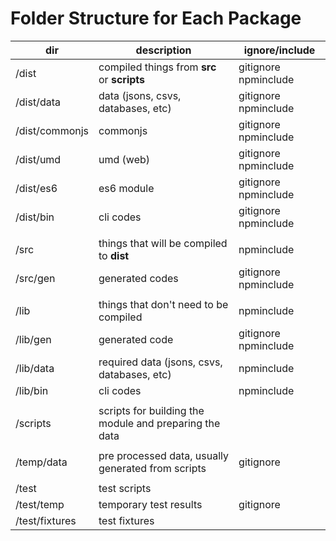 # Folder Structure for Each Package

| dir | description | ignore/include |
| - | - | - |
| /dist            | compiled things from **src** or **scripts** | gitignore npminclude |
| /dist/data       | data (jsons, csvs, databases, etc)  | gitignore npminclude |
| /dist/commonjs   | commonjs | gitignore npminclude |
| /dist/umd        | umd (web) | gitignore npminclude |
| /dist/es6        | es6 module | gitignore npminclude |
| /dist/bin        | cli codes | gitignore npminclude |
||||
| /src             | things that will be compiled to **dist** | npminclude |
| /src/gen         | generated codes | gitignore npminclude |
||||
| /lib             | things that don't need to be compiled | npminclude |
| /lib/gen         | generated code | gitignore npminclude |
| /lib/data        | required data (jsons, csvs, databases, etc) | npminclude |
| /lib/bin         | cli codes | npminclude |
||||
| /scripts         | scripts for building the module and preparing the data | |
||||
| /temp/data       | pre processed data, usually generated from scripts | gitignore |
||||
| /test            | test scripts | |
| /test/temp       | temporary test results | gitignore |
| /test/fixtures   | test fixtures | |